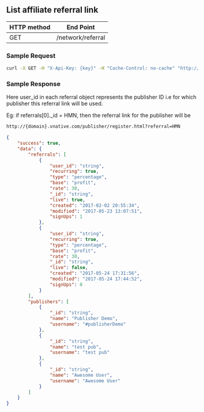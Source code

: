 ## **List affiliate referral link**

| **HTTP method** | End Point |
| --- | --- |
| GET | /network/referral |

### **Sample Request**

```bash
curl -X GET -H "X-Api-Key: {key}" -H "Cache-Control: no-cache" "http://api.vnative.com/network/referral"

```

### **Sample Response**

Here user_id in each referral object represents the publisher ID i.e for which publisher this referral link will be used.

Eg: if referrals[0]._id = HMN, then the referral link for the publisher will be
```bash
http://{domain}.vnative.com/publisher/register.html?referral=HMN
```

```json
{
    "success": true,
    "data": {
        "referrals": [
            {
                "user_id": "string",
                "recurring": true,
                "type": "percentage",
                "base": "profit",
                "rate": 30,
                "_id": "string",
                "live": true,
                "created": "2017-02-02 20:55:34",
                "modified": "2017-05-23 13:07:51",
                "signUps": 1
            },
            {
                "user_id": "string",
                "recurring": true,
                "type": "percentage",
                "base": "profit",
                "rate": 30,
                "_id": "string",
                "live": false,
                "created": "2017-05-24 17:31:56",
                "modified": "2017-05-24 17:44:52",
                "signUps": 0
            }
        ],
        "publishers": [
            {
                "_id": "string",
                "name": "Publisher Demo",
                "username": "#publisherDemo"
            },
            {
                "_id": "string",
                "name": "test pub",
                "username": "test pub"
            },
            {
                "_id": "string",
                "name": "Awesome User",
                "username": "Awesome User"
            }
        ]
    }
}
```
